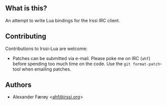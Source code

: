## What is this?

An attempt to write Lua bindings for the Irssi IRC client.

## Contributing

Contributions to Irssi-Lua are welcome:

 * Patches can be submitted via e-mail. Please poke me on IRC (`ahf`) before
   spending too much time on the code. Use the `git format-patch`-tool when
   emailing patches.

## Authors

 * Alexander Færøy &lt;ahf@irssi.org&gt;

